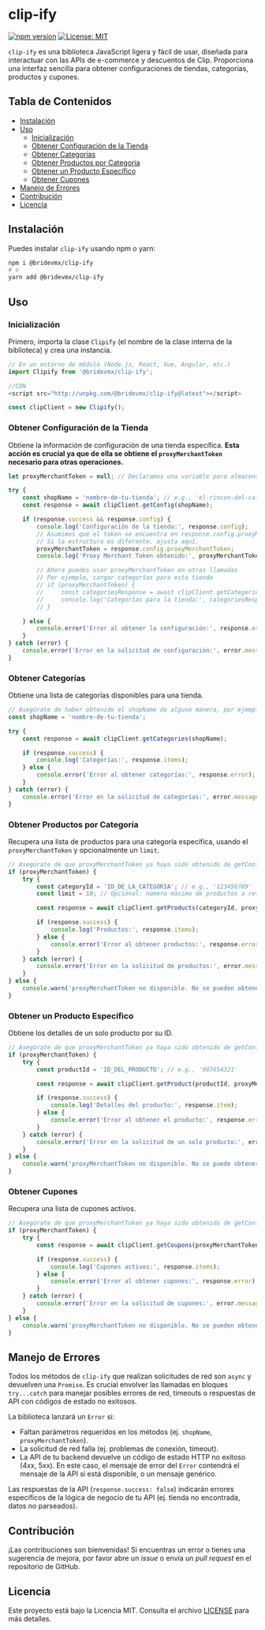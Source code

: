 # clip-ify

[![npm version](https://badge.fury.io/js/clip-ify.svg)](https://www.npmjs.com/package/clip-ify)
[![License: MIT](https://img.shields.io/badge/License-MIT-yellow.svg)](https://opensource.org/licenses/MIT)

`clip-ify` es una biblioteca JavaScript ligera y fácil de usar, diseñada para interactuar con las APIs de e-commerce y descuentos de Clip. Proporciona una interfaz sencilla para obtener configuraciones de tiendas, categorías, productos y cupones.

## Tabla de Contenidos

*   [Instalación](#instalación)
*   [Uso](#uso)
    *   [Inicialización](#inicialización)
    *   [Obtener Configuración de la Tienda](#obtener-configuración-de-la-tienda)
    *   [Obtener Categorías](#obtener-categorías)
    *   [Obtener Productos por Categoría](#obtener-productos-por-categoría)
    *   [Obtener un Producto Específico](#obtener-un-producto-específico)
    *   [Obtener Cupones](#obtener-cupones)
*   [Manejo de Errores](#manejo-de-errores)
*   [Contribución](#contribución)
*   [Licencia](#licencia)

## Instalación

Puedes instalar `clip-ify` usando npm o yarn:

```bash
npm i @bridevmx/clip-ify
# o
yarn add @bridevmx/clip-ify
```

## Uso

### Inicialización

Primero, importa la clase `Clipify` (el nombre de la clase interna de la biblioteca) y crea una instancia.

```javascript
// En un entorno de módulo (Node.js, React, Vue, Angular, etc.)
import Clipify from '@bridevmx/clip-ify';

//CDN
<script src="http://unpkg.com/@bridevmx/clip-ify@latest"></script>

const clipClient = new Clipify();
```

### Obtener Configuración de la Tienda

Obtiene la información de configuración de una tienda específica. **Esta acción es crucial ya que de ella se obtiene el `proxyMerchantToken` necesario para otras operaciones.**

```javascript
let proxyMerchantToken = null; // Declaramos una variable para almacenar el token

try {
    const shopName = 'nombre-de-tu-tienda'; // e.g., 'el-rincon-del-cafe'
    const response = await clipClient.getConfig(shopName);

    if (response.success && response.config) {
        console.log('Configuración de la tienda:', response.config);
        // Asumimos que el token se encuentra en response.config.proxyMerchantToken
        // Si la estructura es diferente, ajusta aquí.
        proxyMerchantToken = response.config.proxyMerchantToken;
        console.log('Proxy Merchant Token obtenido:', proxyMerchantToken);

        // Ahora puedes usar proxyMerchantToken en otras llamadas
        // Por ejemplo, cargar categorías para esta tienda
        // if (proxyMerchantToken) {
        //     const categoriesResponse = await clipClient.getCategories(shopName);
        //     console.log('Categorías para la tienda:', categoriesResponse.items);
        // }

    } else {
        console.error('Error al obtener la configuración:', response.error);
    }
} catch (error) {
    console.error('Error en la solicitud de configuración:', error.message);
}
```

### Obtener Categorías

Obtiene una lista de categorías disponibles para una tienda.

```javascript
// Asegúrate de haber obtenido el shopName de alguna manera, por ejemplo, de la URL o configuración.
const shopName = 'nombre-de-tu-tienda';

try {
    const response = await clipClient.getCategories(shopName);

    if (response.success) {
        console.log('Categorías:', response.items);
    } else {
        console.error('Error al obtener categorías:', response.error);
    }
} catch (error) {
    console.error('Error en la solicitud de categorías:', error.message);
}
```

### Obtener Productos por Categoría

Recupera una lista de productos para una categoría específica, usando el `proxyMerchantToken` y opcionalmente un `limit`.

```javascript
// Asegúrate de que proxyMerchantToken ya haya sido obtenido de getConfig()
if (proxyMerchantToken) {
    try {
        const categoryId = 'ID_DE_LA_CATEGORIA'; // e.g., '123456789'
        const limit = 10; // Opcional: número máximo de productos a retornar

        const response = await clipClient.getProducts(categoryId, proxyMerchantToken, limit);

        if (response.success) {
            console.log('Productos:', response.items);
        } else {
            console.error('Error al obtener productos:', response.error);
        }
    } catch (error) {
        console.error('Error en la solicitud de productos:', error.message);
    }
} else {
    console.warn('proxyMerchantToken no disponible. No se pueden obtener productos.');
}
```

### Obtener un Producto Específico

Obtiene los detalles de un solo producto por su ID.

```javascript
// Asegúrate de que proxyMerchantToken ya haya sido obtenido de getConfig()
if (proxyMerchantToken) {
    try {
        const productId = 'ID_DEL_PRODUCTO'; // e.g., '987654321'

        const response = await clipClient.getProduct(productId, proxyMerchantToken);

        if (response.success) {
            console.log('Detalles del producto:', response.item);
        } else {
            console.error('Error al obtener el producto:', response.error);
        }
    } catch (error) {
        console.error('Error en la solicitud de un solo producto:', error.message);
    }
} else {
    console.warn('proxyMerchantToken no disponible. No se puede obtener el producto.');
}
```

### Obtener Cupones

Recupera una lista de cupones activos.

```javascript
// Asegúrate de que proxyMerchantToken ya haya sido obtenido de getConfig()
if (proxyMerchantToken) {
    try {
        const response = await clipClient.getCoupons(proxyMerchantToken);

        if (response.success) {
            console.log('Cupones activos:', response.items);
        } else {
            console.error('Error al obtener cupones:', response.error);
        }
    } catch (error) {
        console.error('Error en la solicitud de cupones:', error.message);
    }
} else {
    console.warn('proxyMerchantToken no disponible. No se pueden obtener cupones.');
}
```

## Manejo de Errores

Todos los métodos de `clip-ify` que realizan solicitudes de red son `async` y devuelven una `Promise`. Es crucial envolver las llamadas en bloques `try...catch` para manejar posibles errores de red, timeouts o respuestas de API con códigos de estado no exitosos.

La biblioteca lanzará un `Error` si:
*   Faltan parámetros requeridos en los métodos (ej. `shopName`, `proxyMerchantToken`).
*   La solicitud de red falla (ej. problemas de conexión, timeout).
*   La API de tu backend devuelve un código de estado HTTP no exitoso (4xx, 5xx). En este caso, el mensaje de error del `Error` contendrá el mensaje de la API si está disponible, o un mensaje genérico.

Las respuestas de la API (`response.success: false`) indicarán errores específicos de la lógica de negocio de tu API (ej. tienda no encontrada, datos no parseados).

## Contribución

¡Las contribuciones son bienvenidas! Si encuentras un error o tienes una sugerencia de mejora, por favor abre un *issue* o envía un *pull request* en el repositorio de GitHub.

## Licencia

Este proyecto está bajo la Licencia MIT. Consulta el archivo [LICENSE](LICENSE) para más detalles.